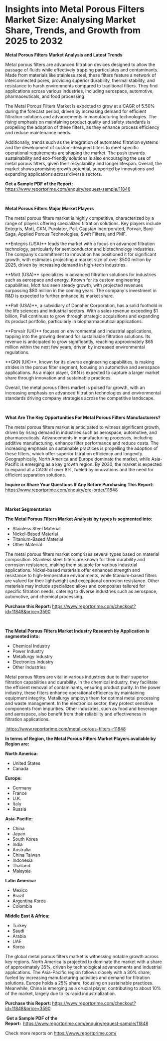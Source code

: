 <p><h1>Insights into Metal Porous Filters Market Size: Analysing Market Share, Trends, and Growth from 2025 to 2032</h1></p><p><strong>Metal Porous Filters Market Analysis and Latest Trends</strong></p>
<p><p>Metal porous filters are advanced filtration devices designed to allow the passage of fluids while effectively trapping particulates and contaminants. Made from materials like stainless steel, these filters feature a network of interconnected pores, providing superior durability, thermal stability, and resistance to harsh environments compared to traditional filters. They find applications across various industries, including aerospace, automotive, pharmaceuticals, and food processing.</p><p>The Metal Porous Filters Market is expected to grow at a CAGR of 5.50% during the forecast period, driven by increasing demand for efficient filtration solutions and advancements in manufacturing technologies. The rising emphasis on maintaining product quality and safety standards is propelling the adoption of these filters, as they enhance process efficiency and reduce maintenance needs. </p><p>Additionally, trends such as the integration of automated filtration systems and the development of custom-designed filters to meet specific operational requirements are shaping the market. The push towards sustainability and eco-friendly solutions is also encouraging the use of metal porous filters, given their recyclability and longer lifespan. Overall, the market shows promising growth potential, supported by innovations and expanding applications across diverse sectors.</p></p>
<p><strong>Get a Sample PDF of the Report:&nbsp;</strong> <a href="https://www.reportprime.com/enquiry/request-sample/11848?utm_campaign=2265&utm_medium=2&utm_source=Github&utm_content=ia&utm_term=17032025&utm_id=metal-porous-filters">https://www.reportprime.com/enquiry/request-sample/11848</a></p>
<p>&nbsp;</p>
<p><strong>Metal Porous Filters Major Market Players</strong></p>
<p><p>The metal porous filters market is highly competitive, characterized by a range of players offering specialized filtration solutions. Key players include Entegris, Mott, GKN, Purolator, Pall, Capstan Incorporated, Porvair, Baoji Saga, Applied Porous Technologies, Swift Filters, and PMF.</p><p>**Entegris (USA)** leads the market with a focus on advanced filtration technology, particularly for semiconductor and biotechnology industries. The company's commitment to innovation has positioned it for significant growth, with estimates projecting a market size of over $500 million by 2025, driven by increasing demand in high-tech industries.</p><p>**Mott (USA)** specializes in advanced filtration solutions for industries such as aerospace and energy. Known for its custom engineering capabilities, Mott has seen steady growth, with projected revenues surpassing $80 million in the coming years. The company's investment in R&D is expected to further enhance its market share.</p><p>**Pall (USA)**, a subsidiary of Danaher Corporation, has a solid foothold in the life sciences and industrial sectors. With a sales revenue exceeding $1 billion, Pall continues to grow through strategic acquisitions and expanding its product portfolio, particularly in biopharmaceutical applications.</p><p>**Porvair (UK)** focuses on environmental and industrial applications, tapping into the growing demand for sustainable filtration solutions. Its revenue is anticipated to grow significantly, reaching approximately $65 million within the next few years, driven by increased environmental regulations.</p><p>**GKN (UK)**, known for its diverse engineering capabilities, is making strides in the porous filter segment, focusing on automotive and aerospace applications. As a major player, GKN is expected to capture a larger market share through innovation and sustainable practices.</p><p>Overall, the metal porous filters market is poised for growth, with an increasing emphasis on advanced filtration technologies and environmental standards driving company strategies across the competitive landscape.</p></p>
<p>&nbsp;</p>
<p><strong>What Are The Key Opportunities For Metal Porous Filters Manufacturers?</strong></p>
<p><p>The metal porous filters market is anticipated to witness significant growth, driven by rising demand in industries such as aerospace, automotive, and pharmaceuticals. Advancements in manufacturing processes, including additive manufacturing, enhance filter performance and reduce costs. The increasing emphasis on sustainable practices is propelling the adoption of these filters, which offer superior filtration efficiency and longevity. Geographically, North America and Europe dominate the market, while Asia-Pacific is emerging as a key growth region. By 2030, the market is expected to expand at a CAGR of over 8%, fueled by innovations and the need for efficient separation solutions.</p></p>
<p><strong>Inquire or Share Your Questions If Any Before Purchasing This Report:</strong> <a href="https://www.reportprime.com/enquiry/pre-order/11848?utm_campaign=2265&utm_medium=2&utm_source=Github&utm_content=ia&utm_term=17032025&utm_id=metal-porous-filters">https://www.reportprime.com/enquiry/pre-order/11848</a></p>
<p>&nbsp;</p>
<p><strong>Market Segmentation</strong></p>
<p><strong>The Metal Porous Filters Market Analysis by types is segmented into:</strong></p>
<p><ul><li>Stainless Steel Material</li><li>Nickel-Based Material</li><li>Titanium-Based Material</li><li>Other Material</li></ul></p>
<p><p>The metal porous filters market comprises several types based on material composition. Stainless steel filters are known for their durability and corrosion resistance, making them suitable for various industrial applications. Nickel-based materials offer enhanced strength and resistance to high-temperature environments, while titanium-based filters are valued for their lightweight and exceptional corrosion resistance. Other materials may include specialized alloys and composites tailored for specific filtration needs, catering to diverse industries such as aerospace, automotive, and chemical processing.</p></p>
<p><strong>Purchase this Report:&nbsp;</strong><a href="https://www.reportprime.com/checkout?id=11848&price=3590&utm_campaign=2265&utm_medium=2&utm_source=Github&utm_content=ia&utm_term=17032025&utm_id=metal-porous-filters">https://www.reportprime.com/checkout?id=11848&price=3590</a></p>
<p>&nbsp;</p>
<p><strong>The Metal Porous Filters Market Industry Research by Application is segmented into:</strong></p>
<p><ul><li>Chemical Industry</li><li>Power Industry</li><li>Metallurgy Industry</li><li>Electronics Industry</li><li>Other Industries</li></ul></p>
<p><p>Metal porous filters are vital in various industries due to their superior filtration capabilities and durability. In the chemical industry, they facilitate the efficient removal of contaminants, ensuring product purity. In the power industry, these filters enhance operational efficiency by maintaining equipment integrity. Metallurgy employs them for optimal metal processing and waste management. In the electronics sector, they protect sensitive components from impurities. Other industries, such as food and beverage and aerospace, also benefit from their reliability and effectiveness in filtration applications.</p></p>
<p><a href="https://www.reportprime.com/metal-porous-filters-r11848?utm_campaign=2265&utm_medium=2&utm_source=Github&utm_content=ia&utm_term=17032025&utm_id=metal-porous-filters">&nbsp;https://www.reportprime.com/metal-porous-filters-r11848</a></p>
<p><strong>In terms of Region, the Metal Porous Filters Market Players available by Region are:</strong></p>
<p>
    <p> <strong> North America: </strong>
        <ul>
            <li>United States</li>
            <li>Canada</li>
        </ul>
        </p> 
    <p> <strong> Europe: </strong>
        <ul>
            <li>Germany</li>
            <li>France</li>
            <li>U.K.</li>
            <li>Italy</li>
            <li>Russia</li>
        </ul>
        </p> 
    <p> <strong> Asia-Pacific: </strong>
        <ul>
            <li>China</li>
            <li>Japan</li>
            <li>South Korea</li>
            <li>India</li>
            <li>Australia</li>
            <li>China Taiwan</li>
            <li>Indonesia</li>
            <li>Thailand</li>
            <li>Malaysia</li>
        </ul>
        </p> 
    <p> <strong> Latin America: </strong>
        <ul>
            <li>Mexico</li>
            <li>Brazil</li>
            <li>Argentina Korea</li>
            <li>Colombia</li>
        </ul>
        </p> 
    <p> <strong> Middle East & Africa: </strong>
        <ul>
            <li>Turkey</li>
            <li>Saudi</li>
            <li>Arabia</li>
            <li>UAE</li>
            <li>Korea</li>
        </ul>
    </p>
    </p>
<p><p>The global metal porous filters market is witnessing notable growth across key regions. North America is projected to dominate the market with a share of approximately 35%, driven by technological advancements and industrial applications. The Asia-Pacific region follows closely with a 30% share, fueled by increasing manufacturing activities and demand for filtration solutions. Europe holds a 25% share, focusing on sustainable practices. Meanwhile, China is emerging as a crucial player, contributing to about 10% of the market, largely due to its rapid industrialization.</p></p>
<p><strong>Purchase this Report: </strong><a href="https://www.reportprime.com/checkout?id=11848&price=3590&utm_campaign=2265&utm_medium=2&utm_source=Github&utm_content=ia&utm_term=17032025&utm_id=metal-porous-filters">https://www.reportprime.com/checkout?id=11848&price=3590</a></p>
<p>&nbsp;<strong>Get a Sample PDF of the Report:&nbsp;&nbsp;</strong><a href="https://www.reportprime.com/enquiry/request-sample/11848?utm_campaign=2265&utm_medium=2&utm_source=Github&utm_content=ia&utm_term=17032025&utm_id=metal-porous-filters">https://www.reportprime.com/enquiry/request-sample/11848</a></p>
<p><strong></strong></p>
<p>Check more reports on <a href="https://www.reportprime.com/?utm_campaign=2265&utm_medium=2&utm_source=Github&utm_content=ia&utm_term=17032025&utm_id=metal-porous-filters">https://www.reportprime.com/</a></p>